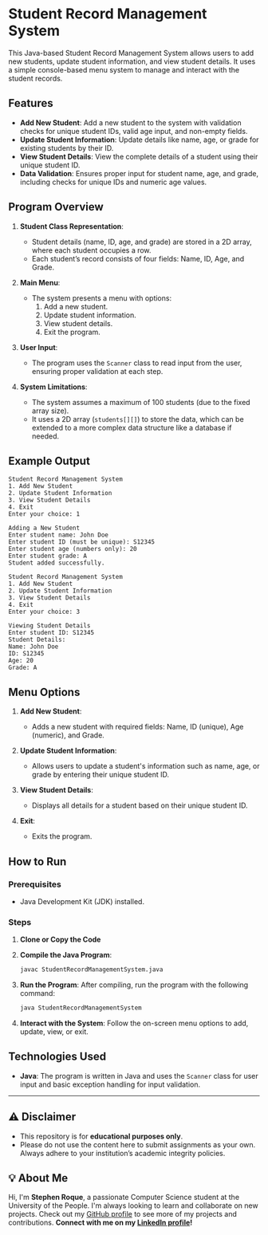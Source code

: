 # Student Record Management System

This Java-based Student Record Management System allows users to add new students, update student information, and view student details. It uses a simple console-based menu system to manage and interact with the student records.

## Features

- **Add New Student**: Add a new student to the system with validation checks for unique student IDs, valid age input, and non-empty fields.
- **Update Student Information**: Update details like name, age, or grade for existing students by their ID.
- **View Student Details**: View the complete details of a student using their unique student ID.
- **Data Validation**: Ensures proper input for student name, age, and grade, including checks for unique IDs and numeric age values.

## Program Overview

1. **Student Class Representation**: 
   - Student details (name, ID, age, and grade) are stored in a 2D array, where each student occupies a row.
   - Each student’s record consists of four fields: Name, ID, Age, and Grade.
   
2. **Main Menu**:
   - The system presents a menu with options:
     1. Add a new student.
     2. Update student information.
     3. View student details.
     4. Exit the program.

3. **User Input**:
   - The program uses the `Scanner` class to read input from the user, ensuring proper validation at each step.
   
4. **System Limitations**:
   - The system assumes a maximum of 100 students (due to the fixed array size).
   - It uses a 2D array (`students[][]`) to store the data, which can be extended to a more complex data structure like a database if needed.

## Example Output

```plaintext
Student Record Management System
1. Add New Student
2. Update Student Information
3. View Student Details
4. Exit
Enter your choice: 1

Adding a New Student
Enter student name: John Doe
Enter student ID (must be unique): S12345
Enter student age (numbers only): 20
Enter student grade: A
Student added successfully.

Student Record Management System
1. Add New Student
2. Update Student Information
3. View Student Details
4. Exit
Enter your choice: 3

Viewing Student Details
Enter student ID: S12345
Student Details:
Name: John Doe
ID: S12345
Age: 20
Grade: A
```

## Menu Options

1. **Add New Student**: 
   - Adds a new student with required fields: Name, ID (unique), Age (numeric), and Grade.
   
2. **Update Student Information**: 
   - Allows users to update a student's information such as name, age, or grade by entering their unique student ID.

3. **View Student Details**: 
   - Displays all details for a student based on their unique student ID.

4. **Exit**: 
   - Exits the program.

## How to Run

### Prerequisites
- Java Development Kit (JDK) installed.

### Steps
1. **Clone or Copy the Code**

2. **Compile the Java Program**:
   ```bash
   javac StudentRecordManagementSystem.java
   ```

3. **Run the Program**: After compiling, run the program with the following command:
   ```bash
   java StudentRecordManagementSystem
   ```

4. **Interact with the System**: Follow the on-screen menu options to add, update, view, or exit.

## Technologies Used

- **Java**: The program is written in Java and uses the `Scanner` class for user input and basic exception handling for input validation.

---

## ⚠️ Disclaimer

- This repository is for **educational purposes only**. 
- Please do not use the content here to submit assignments as your own. Always adhere to your institution’s academic integrity policies. 

## 💡 About Me

Hi, I'm **Stephen Roque**, a passionate Computer Science student at the University of the People. I'm always looking to learn and collaborate on new projects. Check out my [GitHub profile](https://github.com/stephenroque) to see more of my projects and contributions. **Connect with me on my [LinkedIn profile](https://www.linkedin.com/in/stephenroque/)!**